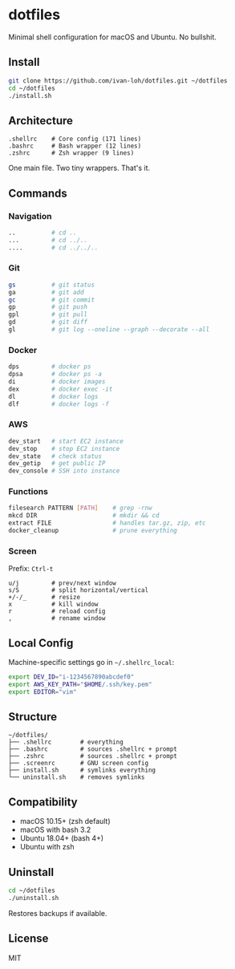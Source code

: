 # dotfiles

Minimal shell configuration for macOS and Ubuntu. No bullshit.

## Install

```bash
git clone https://github.com/ivan-loh/dotfiles.git ~/dotfiles
cd ~/dotfiles
./install.sh
```

## Architecture

```
.shellrc    # Core config (171 lines)
.bashrc     # Bash wrapper (12 lines)  
.zshrc      # Zsh wrapper (9 lines)
```

One main file. Two tiny wrappers. That's it.

## Commands

### Navigation
```bash
..          # cd ..
...         # cd ../..
....        # cd ../../..
```

### Git
```bash
gs          # git status
ga          # git add
gc          # git commit
gp          # git push
gpl         # git pull
gd          # git diff
gl          # git log --oneline --graph --decorate --all
```

### Docker
```bash
dps         # docker ps
dpsa        # docker ps -a
di          # docker images
dex         # docker exec -it
dl          # docker logs
dlf         # docker logs -f
```

### AWS
```bash
dev_start   # start EC2 instance
dev_stop    # stop EC2 instance
dev_state   # check status
dev_getip   # get public IP
dev_console # SSH into instance
```

### Functions
```bash
filesearch PATTERN [PATH]    # grep -rnw
mkcd DIR                     # mkdir && cd
extract FILE                 # handles tar.gz, zip, etc
docker_cleanup               # prune everything
```

### Screen

Prefix: `Ctrl-t`

```
u/j         # prev/next window
s/S         # split horizontal/vertical
+/-/_       # resize
x           # kill window
r           # reload config
,           # rename window
```

## Local Config

Machine-specific settings go in `~/.shellrc_local`:

```bash
export DEV_ID="i-1234567890abcdef0"
export AWS_KEY_PATH="$HOME/.ssh/key.pem"
export EDITOR="vim"
```

## Structure

```
~/dotfiles/
├── .shellrc        # everything
├── .bashrc         # sources .shellrc + prompt
├── .zshrc          # sources .shellrc + prompt
├── .screenrc       # GNU screen config
├── install.sh      # symlinks everything
└── uninstall.sh    # removes symlinks
```

## Compatibility

- macOS 10.15+ (zsh default)
- macOS with bash 3.2
- Ubuntu 18.04+ (bash 4+)
- Ubuntu with zsh

## Uninstall

```bash
cd ~/dotfiles
./uninstall.sh
```

Restores backups if available.

## License

MIT